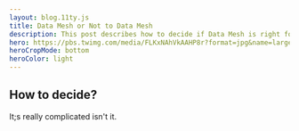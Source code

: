 ```yaml
---
layout: blog.11ty.js
title: Data Mesh or Not to Data Mesh
description: This post describes how to decide if Data Mesh is right for you
hero: https://pbs.twimg.com/media/FLKxNAhVkAAHP8r?format=jpg&name=large
heroCropMode: bottom
heroColor: light
---
```


## How to decide?

It;s really complicated isn't it.
